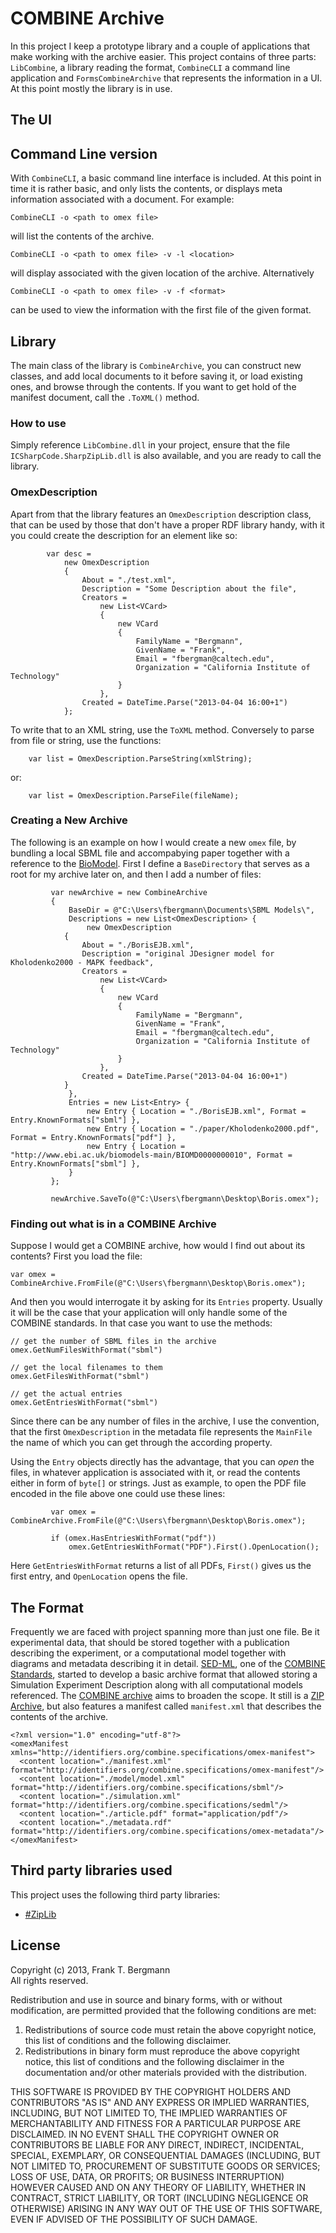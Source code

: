 # COMBINE Archive
In this project I keep a prototype library and a couple of applications that make working with the archive easier. This project contains of three parts: `LibCombine`, a library reading the format, `CombineCLI` a command line application and `FormsCombineArchive` that represents the information in a UI. At this point mostly the library is in use. 

## The UI


## Command Line version
With `CombineCLI`, a basic command line interface is included. At this point in time it is rather basic, and only lists the contents, or displays meta information associated with a document. For example:


	CombineCLI -o <path to omex file>

will list the contents of the archive.

	CombineCLI -o <path to omex file> -v -l <location>

will display associated with the given location of the archive. Alternatively 

	CombineCLI -o <path to omex file> -v -f <format>

can be used to view the information with the first file of the given format. 

## Library
The main class of the library is `CombineArchive`, you can construct new classes, and add local documents to it before saving it, or load existing ones, and browse through the contents. If you want to get hold of the manifest document, call the `.ToXML()` method.


### How to use
Simply reference `LibCombine.dll` in your project, ensure that the file `ICSharpCode.SharpZipLib.dll` is also available, and you are ready to call the library. 

### OmexDescription
Apart from that the library features an `OmexDescription` description class, that can be used by those that don't have a proper RDF library handy, with it you could create the description for an element like so: 

 			var desc =
                new OmexDescription
                {
                    About = "./test.xml",
                    Description = "Some Description about the file",
                    Creators =
                        new List<VCard> 
                        { 
                            new VCard 
                            { 
                                FamilyName = "Bergmann", 
                                GivenName = "Frank", 
                                Email = "fbergman@caltech.edu", 
                                Organization = "California Institute of Technology" 
                            } 
                        },
                    Created = DateTime.Parse("2013-04-04 16:00+1")
                };

To write that to an XML string, use the `ToXML` method. Conversely to parse from file or string, use the functions: 

		var list = OmexDescription.ParseString(xmlString);

or: 

		var list = OmexDescription.ParseFile(fileName);


### Creating a New Archive
The following is an example on how I would create a new `omex` file, by bundling a local SBML file and accompabying paper together with a reference to the [BioModel](http://biomodels.net/biomodel). First I define a `BaseDirectory` that serves as a root for my archive later on, and then I add a number of files: 

             var newArchive = new CombineArchive
             {
                 BaseDir = @"C:\Users\fbergmann\Documents\SBML Models\",
                 Descriptions = new List<OmexDescription> { 
                     new OmexDescription
                {
                    About = "./BorisEJB.xml",
                    Description = "original JDesigner model for Kholodenko2000 - MAPK feedback",
                    Creators =
                        new List<VCard> 
                        { 
                            new VCard 
                            { 
                                FamilyName = "Bergmann", 
                                GivenName = "Frank", 
                                Email = "fbergman@caltech.edu", 
                                Organization = "California Institute of Technology" 
                            } 
                        },
                    Created = DateTime.Parse("2013-04-04 16:00+1")
                }
                 },
                 Entries = new List<Entry> { 
                     new Entry { Location = "./BorisEJB.xml", Format = Entry.KnownFormats["sbml"] }, 
                     new Entry { Location = "./paper/Kholodenko2000.pdf", Format = Entry.KnownFormats["pdf"] }, 
                     new Entry { Location = "http://www.ebi.ac.uk/biomodels-main/BIOMD0000000010", Format = Entry.KnownFormats["sbml"] }, 
                 }
             };

             newArchive.SaveTo(@"C:\Users\fbergmann\Desktop\Boris.omex");

### Finding out what is in a COMBINE Archive
Suppose I would get a COMBINE archive, how would I find out about its contents? First you load the file: 

	var omex = CombineArchive.FromFile(@"C:\Users\fbergmann\Desktop\Boris.omex");

And then you would interrogate it by asking for its `Entries` property. Usually it will be the case that your application will only handle some of the COMBINE standards. In that case you want to use the methods: 

	// get the number of SBML files in the archive
	omex.GetNumFilesWithFormat("sbml") 

    // get the local filenames to them 
    omex.GetFilesWithFormat("sbml")

    // get the actual entries
    omex.GetEntriesWithFormat("sbml")

Since there can be any number of files in the archive, I use the convention, that the first `OmexDescription` in the metadata file represents the `MainFile` the name of which you can get through the according property.

Using the `Entry` objects directly has the advantage, that you can *open* the files, in whatever application is associated with it, or read the contents either in form of `byte[]` or strings. Just as example, to open the PDF file encoded in the file above one could use these lines: 

             var omex = CombineArchive.FromFile(@"C:\Users\fbergmann\Desktop\Boris.omex");

             if (omex.HasEntriesWithFormat("pdf"))
                 omex.GetEntriesWithFormat("PDF").First().OpenLocation();

Here `GetEntriesWithFormat` returns a list of all PDFs, `First()` gives us the first entry, and `OpenLocation` opens the file. 


## The Format
Frequently we are faced with project spanning more than just one file. Be it experimental data, that should be stored together with a publication describing the experiment, or a computational model together with diagrams and metadata describing it in detail. [SED-ML](http://sed-ml.org), one of the [COMBINE Standards](http://co.mbine.org), started to develop a basic archive format that allowed storing a Simulation Experiment Description along with all computational models referenced. The [COMBINE archive](http://co.mbine.org/documents/archive) aims to broaden the scope. It still is a [ZIP Archive](http://en.wikipedia.org/wiki/Zip_(file_format)), but also features a manifest called `manifest.xml` that describes the contents of the archive. 

    <?xml version="1.0" encoding="utf-8"?>
    <omexManifest xmlns="http://identifiers.org/combine.specifications/omex-manifest">
      <content location="./manifest.xml" format="http://identifiers.org/combine.specifications/omex-manifest"/>
      <content location="./model/model.xml" format="http://identifiers.org/combine.specifications/sbml"/>
      <content location="./simulation.xml" format="http://identifiers.org/combine.specifications/sedml"/>
      <content location="./article.pdf" format="application/pdf"/>
      <content location="./metadata.rdf" format="http://identifiers.org/combine.specifications/omex-metadata"/>
    </omexManifest>
    
## Third party libraries used
This project uses the following third party libraries: 

- [#ZipLib](http://www.icsharpcode.net/opensource/sharpziplib/)

## License 
Copyright (c) 2013, Frank T. Bergmann  
All rights reserved.

Redistribution and use in source and binary forms, with or without
modification, are permitted provided that the following conditions are met: 

1. Redistributions of source code must retain the above copyright notice, this
   list of conditions and the following disclaimer. 
2. Redistributions in binary form must reproduce the above copyright notice,
   this list of conditions and the following disclaimer in the documentation
   and/or other materials provided with the distribution. 

THIS SOFTWARE IS PROVIDED BY THE COPYRIGHT HOLDERS AND CONTRIBUTORS "AS IS" AND
ANY EXPRESS OR IMPLIED WARRANTIES, INCLUDING, BUT NOT LIMITED TO, THE IMPLIED
WARRANTIES OF MERCHANTABILITY AND FITNESS FOR A PARTICULAR PURPOSE ARE
DISCLAIMED. IN NO EVENT SHALL THE COPYRIGHT OWNER OR CONTRIBUTORS BE LIABLE FOR
ANY DIRECT, INDIRECT, INCIDENTAL, SPECIAL, EXEMPLARY, OR CONSEQUENTIAL DAMAGES
(INCLUDING, BUT NOT LIMITED TO, PROCUREMENT OF SUBSTITUTE GOODS OR SERVICES;
LOSS OF USE, DATA, OR PROFITS; OR BUSINESS INTERRUPTION) HOWEVER CAUSED AND
ON ANY THEORY OF LIABILITY, WHETHER IN CONTRACT, STRICT LIABILITY, OR TORT
(INCLUDING NEGLIGENCE OR OTHERWISE) ARISING IN ANY WAY OUT OF THE USE OF THIS
SOFTWARE, EVEN IF ADVISED OF THE POSSIBILITY OF SUCH DAMAGE.